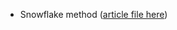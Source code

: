- Snowflake method ([article file here](https://www.masterclass.com/articles/how-to-use-the-snowflake-method-to-outline-your-novel))